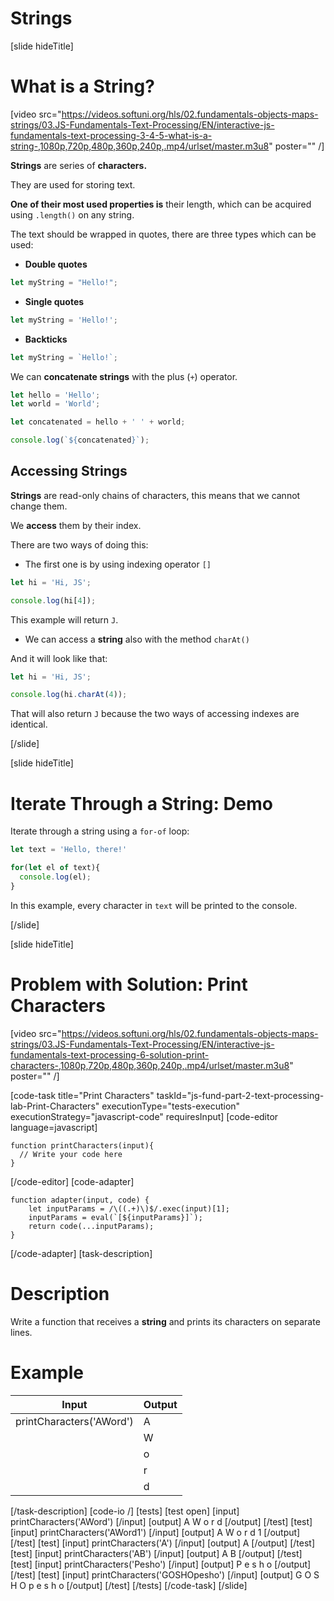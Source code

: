 # Strings

[slide hideTitle]
# What is a String?

[video src="https://videos.softuni.org/hls/02.fundamentals-objects-maps-strings/03.JS-Fundamentals-Text-Processing/EN/interactive-js-fundamentals-text-processing-3-4-5-what-is-a-string-,1080p,720p,480p,360p,240p,.mp4/urlset/master.m3u8" poster="" /]

**Strings** are series of **characters.**

They are used for storing text.

**One of their most used properties is** their length, which can be acquired using `.length()` on any string.

The text should be wrapped in quotes, there are three types which can be used: 

-  **Double quotes**

```js
let myString = "Hello!";
```

-  **Single quotes**

```js
let myString = 'Hello!';
```

-  **Backticks**

```js
let myString = `Hello!`;
```

We can **concatenate strings** with the plus (`+`) operator.

```js live
let hello = 'Hello';
let world = 'World';

let concatenated = hello + ' ' + world;

console.log(`${concatenated}`);
```

## Accessing Strings


**Strings** are read-only chains of characters, this means that we cannot change them. 

We **access** them by their index. 

There are two ways of doing this:

- The first one is by using indexing operator `[]`

```js live
let hi = 'Hi, JS';

console.log(hi[4]);
```

This example will return `J`.

-  We can access a **string** also with the method `charAt()`

And it will look like that:

```js live
let hi = 'Hi, JS';

console.log(hi.charAt(4));
```

That will also return `J` because the two ways of accessing indexes are identical.

[/slide]

[slide hideTitle]
# Iterate Through a String: Demo

Iterate through a string using a `for-of` loop:

```js live
let text = 'Hello, there!'

for(let el of text){
  console.log(el);
}
```

In this example, every character in `text` will be printed to the console.

[/slide]

[slide hideTitle]
# Problem with Solution: Print Characters

[video src="https://videos.softuni.org/hls/02.fundamentals-objects-maps-strings/03.JS-Fundamentals-Text-Processing/EN/interactive-js-fundamentals-text-processing-6-solution-print-characters-,1080p,720p,480p,360p,240p,.mp4/urlset/master.m3u8" poster="" /]

[code-task title="Print Characters" taskId="js-fund-part-2-text-processing-lab-Print-Characters" executionType="tests-execution" executionStrategy="javascript-code" requiresInput]
[code-editor language=javascript]

```
function printCharacters(input){
  // Write your code here
}
```

[/code-editor]
[code-adapter]
```
function adapter(input, code) {
    let inputParams = /\((.+)\)$/.exec(input)[1];
    inputParams = eval(`[${inputParams}]`);
    return code(...inputParams);
}
```
[/code-adapter]
[task-description]
# Description
Write a function that receives a **string** and prints its characters on separate lines. 

# Example
  | **Input** | **Output** |
| --- | --- |
| printCharacters('AWord') | A |
||W|
||o|
||r|
||d|

[/task-description]
[code-io /]
[tests]
[test open]
[input]
printCharacters('AWord')
[/input]
[output]
A
W
o
r
d
[/output]
[/test]
[test]
[input]
printCharacters('AWord1')
[/input]
[output]
A
W
o
r
d
1
[/output]
[/test]
[test]
[input]
printCharacters('A')
[/input]
[output]
A
[/output]
[/test]
[test]
[input]
printCharacters('AB')
[/input]
[output]
A
B
[/output]
[/test]
[test]
[input]
printCharacters('Pesho')
[/input]
[output]
P
e
s
h
o
[/output]
[/test]
[test]
[input]
printCharacters('GOSHOpesho')
[/input]
[output]
G
O
S
H
O
p
e
s
h
o
[/output]
[/test]
[/tests]
[/code-task]
[/slide]

